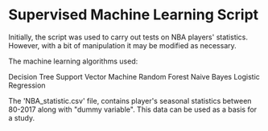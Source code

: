 ﻿# Supervised Machine Learning Script

Initially, the script was used to carry out tests on NBA players' statistics.
However, with a bit of manipulation it may be modified as necessary.

The machine learning algorithms used:

Decision Tree
Support Vector Machine
Random Forest
Naive Bayes
Logistic Regression

The 'NBA_statistic.csv' file, contains player's seasonal statistics between
80-2017 along with "dummy variable". This data can be used as a basis for a study.







